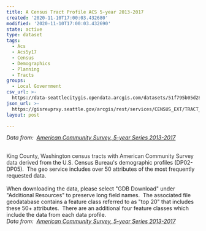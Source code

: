 ```yaml
---
title: A Census Tract Profile ACS 5-year 2013-2017
created: '2020-11-10T17:00:03.432680'
modified: '2020-11-10T17:00:03.432690'
state: active
type: dataset
tags:
  - Acs
  - Acs5y17
  - Census
  - Demographics
  - Planning
  - Tracts
groups:
  - Local Government
csv_url: >-
  https://data-seattlecitygis.opendata.arcgis.com/datasets/51f795b05d284f3e82902de8de06939e_1.csv?outSR=%7B%22latestWkid%22%3A2926%2C%22wkid%22%3A2926%7D
json_url: >-
  https://gisrevprxy.seattle.gov/arcgis/rest/services/CENSUS_EXT/TRACT_ACS_5Y17_TOP20/MapServer/1
layout: post

---
```

<i>Data from:  </i><a href='http://www.seattle.gov/opcd/population-and-demographics/american-community-survey#5year' target='_blank'><i>American Community Survey, 5-year Series 2013-2017</i></a><div><span style='color: rgb(51, 51, 51);'><br /></span></div><div><font color='#333333'>King County, Washington census tracts with American Community Survey data d</font>erived from the U.S. Census Bureau's demographic profiles (DP02-DP05).  The geo service includes over 50 attributes of the most frequently requested data.</div><div><br /></div><div>When downloading the data, please select &quot;GDB Download&quot; under &quot;Additional Resources&quot; to preserve long field names.  The associated file geodatabase contains a feature class referred to as &quot;top 20&quot; that includes these 50+ attributes.  There are an additional four feature classes which include the data from each data profile.<br /></div> <i>Data from:  <a href='http://www.seattle.gov/opcd/population-and-demographics/american-community-survey#5year' target='_blank'>American Community Survey, 5-year Series 2013-2017</a></i>
